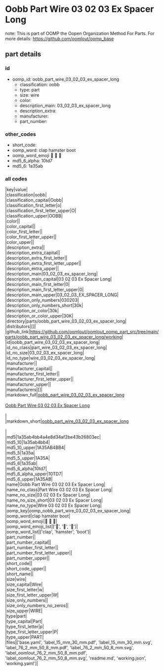 # Oobb Part Wire 03 02 03 Ex Spacer Long  

note: This is part of OOMP the Oopen Organization Method For Parts. For more details: https://github.com/oomlout/oomp_base

##  part details





### id
* oomp_id: oobb_part_wire_03_02_03_ex_spacer_long
  * classification: oobb
  * type: part
  * size: wire
  * color: 
  * description_main: 03_02_03_ex_spacer_long
  * description_extra: 
  * manufacturer: 
  * part_number: 

### other_codes
* short_code: 
* oomp_word: clap hamster boot
* oomp_word_emoji :clap: :hamster: :boot:
* md5_6_alpha: 10td7
* md5_6: 1a35ab

### all codes 
|key|value|  
|classification|oobb|  
|classification_capital|Oobb|  
|classification_first_letter|o|  
|classification_first_letter_upper|O|  
|classification_upper|OOBB|  
|color||  
|color_capital||  
|color_first_letter||  
|color_first_letter_upper||  
|color_upper||  
|description_extra||  
|description_extra_capital||  
|description_extra_first_letter||  
|description_extra_first_letter_upper||  
|description_extra_upper||  
|description_main|03_02_03_ex_spacer_long|  
|description_main_capital|03 02 03 Ex Spacer Long|  
|description_main_first_letter|0|  
|description_main_first_letter_upper|0|  
|description_main_upper|03_02_03_EX_SPACER_LONG|  
|description_only_numbers|030203|  
|description_only_numbers_short|30k|  
|description_or_color|30k|  
|description_or_color_upper|30K|  
|directory|parts/oobb_part_wire_03_02_03_ex_spacer_long|  
|distributors|[]|  
|github_link|https://github.com/oomlout/oomlout_oomp_part_src/tree/main/parts/oobb_part_wire_03_02_03_ex_spacer_long/working|  
|id|oobb_part_wire_03_02_03_ex_spacer_long|  
|id_no_class|part_wire_03_02_03_ex_spacer_long|  
|id_no_size|03_02_03_ex_spacer_long|  
|id_no_type|wire_03_02_03_ex_spacer_long|  
|manufacturer||  
|manufacturer_capital||  
|manufacturer_first_letter||  
|manufacturer_first_letter_upper||  
|manufacturer_upper||  
|manufacturers|[]|  
|markdown_full|[oobb_part_wire_03_02_03_ex_spacer_long](https://github.com/oomlout/oomlout_oomp_part_src/tree/main/parts/oobb_part_wire_03_02_03_ex_spacer_long/working)<br>[](https://github.com/oomlout/oomlout_oomp_part_src/tree/main/parts/oobb_part_wire_03_02_03_ex_spacer_long/working)<br>[Oobb Part Wire 03 02 03 Ex Spacer Long](https://github.com/oomlout/oomlout_oomp_part_src/tree/main/parts/oobb_part_wire_03_02_03_ex_spacer_long/working)<br><br>|  
|markdown_short|[oobb_part_wire_03_02_03_ex_spacer_long](https://github.com/oomlout/oomlout_oomp_part_src/tree/main/parts/oobb_part_wire_03_02_03_ex_spacer_long/working)<br><br>|  
|md5|1a35ab4bb4a4e8d34af2be43b26803ec|  
|md5_10|1a35ab4bb4|  
|md5_10_upper|1A35AB4BB4|  
|md5_5|1a35a|  
|md5_5_upper|1A35A|  
|md5_6|1a35ab|  
|md5_6_alpha|10td7|  
|md5_6_alpha_upper|10TD7|  
|md5_6_upper|1A35AB|  
|name|Oobb Part Wire 03 02 03 Ex Spacer Long|  
|name_no_class|Part Wire 03 02 03 Ex Spacer Long|  
|name_no_size|03 02 03 Ex Spacer Long|  
|name_no_size_short|03 02 03 Ex Spacer Long|  
|name_no_type|Wire 03 02 03 Ex Spacer Long|  
|oomp_key|oomp_oobb_part_wire_03_02_03_ex_spacer_long|  
|oomp_word|clap hamster boot|  
|oomp_word_emoji|:clap: :hamster: :boot:|  
|oomp_word_emoji_list|[':clap:', ':hamster:', ':boot:']|  
|oomp_word_list|['clap', 'hamster', 'boot']|  
|part_number||  
|part_number_capital||  
|part_number_first_letter||  
|part_number_first_letter_upper||  
|part_number_upper||  
|short_code||  
|short_code_upper||  
|short_name||  
|size|wire|  
|size_capital|Wire|  
|size_first_letter|w|  
|size_first_letter_upper|W|  
|size_only_numbers||  
|size_only_numbers_no_zeros||  
|size_upper|WIRE|  
|type|part|  
|type_capital|Part|  
|type_first_letter|p|  
|type_first_letter_upper|P|  
|type_upper|PART|  
|files|['base.yaml', 'label_15_mm_30_mm.pdf', 'label_15_mm_30_mm.svg', 'label_76_2_mm_50_8_mm.pdf', 'label_76_2_mm_50_8_mm.svg', 'label_oomlout_76_2_mm_50_8_mm.pdf', 'label_oomlout_76_2_mm_50_8_mm.svg', 'readme.md', 'working.json', 'working.yaml']|  
